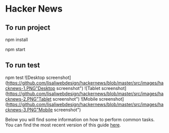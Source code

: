 # Hacker News

## To run project

npm install

npm start

## To run test

npm test
![Desktop screenshot](https://github.com/lisaliwebdesign/hackernews/blob/master/src/images/hacknews-1.PNG"Desktop screenshot")
![Tablet screenshot](https://github.com/lisaliwebdesign/hackernews/blob/master/src/images/hacknews-2.PNG"Tablet screenshot")
![Mobile screenshot](https://github.com/lisaliwebdesign/hackernews/blob/master/src/images/hacknews-3.PNG"Mobile screenshot")



Below you will find some information on how to perform common tasks.<br>
You can find the most recent version of this guide [here](https://github.com/facebookincubator/create-react-app/blob/master/packages/react-scripts/template/README.md).
